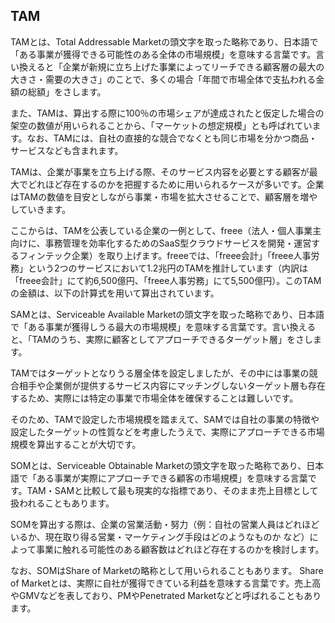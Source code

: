 ## TAM
TAMとは、Total Addressable Marketの頭文字を取った略称であり、日本語で「ある事業が獲得できる可能性のある全体の市場規模」を意味する言葉です。言い換えると「企業が新規に立ち上げた事業によってリーチできる顧客層の最大の大きさ・需要の大きさ」のことで、多くの場合「年間で市場全体で支払われる金額の総額」をさします。

また、TAMは、算出する際に100％の市場シェアが達成されたと仮定した場合の架空の数値が用いられることから、「マーケットの想定規模」とも呼ばれています。なお、TAMには、自社の直接的な競合でなくとも同じ市場を分かつ商品・サービスなども含まれます。

TAMは、企業が事業を立ち上げる際、そのサービス内容を必要とする顧客が最大でどれほど存在するのかを把握するために用いられるケースが多いです。企業はTAMの数値を目安としながら事業・市場を拡大させることで、顧客層を増やしていきます。

ここからは、TAMを公表している企業の一例として、freee（法人・個人事業主向けに、事務管理を効率化するためのSaaS型クラウドサービスを開発・運営するフィンテック企業）を取り上げます。freeeでは、「freee会計」「freee人事労務」という2つのサービスにおいて1.2兆円のTAMを推計しています（内訳は「freee会計」にて約6,500億円、「freee人事労務」にて5,500億円）。このTAMの金額は、以下の計算式を用いて算出されています。

SAMとは、Serviceable Available Marketの頭文字を取った略称であり、日本語で「ある事業が獲得しうる最大の市場規模」を意味する言葉です。言い換えると、「TAMのうち、実際に顧客としてアプローチできるターゲット層」をさします。

TAMではターゲットとなりうる層全体を設定しましたが、その中には事業の競合相手や企業側が提供するサービス内容にマッチングしないターゲット層も存在するため、実際には特定の事業で市場全体を確保することは難しいです。

そのため、TAMで設定した市場規模を踏まえて、SAMでは自社の事業の特徴や設定したターゲットの性質などを考慮したうえで、実際にアプローチできる市場規模を算出することが大切です。


SOMとは、Serviceable Obtainable Marketの頭文字を取った略称であり、日本語で「ある事業が実際にアプローチできる顧客の市場規模」を意味する言葉です。TAM・SAMと比較して最も現実的な指標であり、そのまま売上目標として扱われることもあります。

SOMを算出する際は、企業の営業活動・努力（例：自社の営業人員はどれほどいるか、現在取り得る営業・マーケティング手段はどのようなものか など）によって事業に触れる可能性のある顧客数はどれほど存在するのかを検討します。

なお、SOMはShare of Marketの略称として用いられることもあります。 Share of Marketとは、実際に自社が獲得できている利益を意味する言葉です。売上高やGMVなどを表しており、PMやPenetrated Marketなどと呼ばれることもあります。
